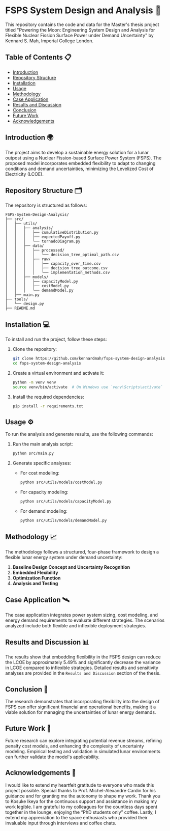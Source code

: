 # FSPS System Design and Analysis 🚀

This repository contains the code and data for the Master's thesis project titled "Powering the Moon: Engineering System Design and Analysis for Flexible Nuclear Fission Surface Power under Demand Uncertainty" by Kennard S. Mah, Imperial College London.

## Table of Contents 📋
- [Introduction](#introduction)
- [Repository Structure](#repository-structure)
- [Installation](#installation)
- [Usage](#usage)
- [Methodology](#methodology)
- [Case Application](#case-application)
- [Results and Discussion](#results-and-discussion)
- [Conclusion](#conclusion)
- [Future Work](#future-work)
- [Acknowledgements](#acknowledgements)

## Introduction 🌍
The project aims to develop a sustainable energy solution for a lunar outpost using a Nuclear Fission-based Surface Power System (FSPS). The proposed model incorporates embedded flexibility to adapt to changing conditions and demand uncertainties, minimizing the Levelized Cost of Electricity (LCOE).

## Repository Structure 🗂️
The repository is structured as follows:

```
FSPS-System-Design-Analysis/
├── src/
│   ├── utils/
│   │   ├── analysis/
│   │   │   ├── cumulativeDistribution.py
│   │   │   ├── expectedPayoff.py
│   │   │   └── tornadoDiagram.py
│   │   ├── data/
│   │   │   ├── processed/
│   │   │   │   └── decision_tree_optimal_path.csv
│   │   │   ├── raw/
│   │   │   │   ├── capacity_over_time.csv
│   │   │   │   ├── decision_tree_outcome.csv
│   │   │   │   └── implementation_methods.csv
│   │   ├── models/
│   │   │   ├── capacityModel.py
│   │   │   ├── costModel.py
│   │   │   └── demandModel.py
│   ├── main.py
├── tools/
│   └── design.py
├── README.md
```


## Installation 💻
To install and run the project, follow these steps:

1. Clone the repository:
    ```bash
    git clone https://github.com/kennardmah/fsps-system-design-analysis.git
    cd fsps-system-design-analysis
    ```

2. Create a virtual environment and activate it:
    ```bash
    python -m venv venv
    source venv/bin/activate  # On Windows use `venv\Scripts\activate`
    ```

3. Install the required dependencies:
    ```bash
    pip install -r requirements.txt
    ```

## Usage ⚙️
To run the analysis and generate results, use the following commands:

1. Run the main analysis script:
    ```bash
    python src/main.py
    ```

2. Generate specific analyses:
    - For cost modeling:
        ```bash
        python src/utils/models/costModel.py
        ```
    - For capacity modeling:
        ```bash
        python src/utils/models/capacityModel.py
        ```
    - For demand modeling:
        ```bash
        python src/utils/models/demandModel.py
        ```

## Methodology 📈
The methodology follows a structured, four-phase framework to design a flexible lunar energy system under demand uncertainty:

1. **Baseline Design Concept and Uncertainty Recognition**
2. **Embedded Flexibility**
3. **Optimization Function**
4. **Analysis and Testing**

## Case Application 🛰️
The case application integrates power system sizing, cost modeling, and energy demand requirements to evaluate different strategies. The scenarios analyzed include both flexible and inflexible deployment strategies.

## Results and Discussion 📊
The results show that embedding flexibility in the FSPS design can reduce the LCOE by approximately 5.49% and significantly decrease the variance in LCOE compared to inflexible strategies. Detailed results and sensitivity analyses are provided in the `Results and Discussion` section of the thesis.

## Conclusion 🏁
The research demonstrates that incorporating flexibility into the design of FSPS can offer significant financial and operational benefits, making it a viable solution for managing the uncertainties of lunar energy demands.

## Future Work 🔭
Future research can explore integrating potential revenue streams, refining penalty cost models, and enhancing the complexity of uncertainty modeling. Empirical testing and validation in simulated lunar environments can further validate the model's applicability.

## Acknowledgements 🙏
I would like to extend my heartfelt gratitude to everyone who made this project possible. Special thanks to Prof. Michel-Alexandre Cardin for his guidance and for granting me the autonomy to shape my work. Thank you to Kosuke Ikeya for the continuous support and assistance in making my work legible. I am grateful to my colleagues for the countless days spent together in the lounge, enjoying the “PhD students only” coffee. Lastly, I extend my appreciation to the space enthusiasts who provided their invaluable input through interviews and coffee chats. 
